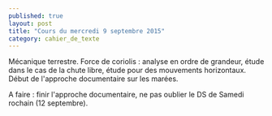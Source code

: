 ```yaml
---
published: true
layout: post
title: "Cours du mercredi 9 septembre 2015"
category: cahier_de_texte
--- 
```

Mécanique terrestre. Force de coriolis : analyse en ordre de grandeur, étude dans le cas de la chute libre, étude pour des mouvements horizontaux. Début de l'approche documentaire sur les marées.

A faire : finir l'approche documentaire, ne pas oublier le DS de Samedi rochain (12 septembre).
